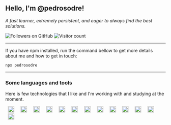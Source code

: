 <h2>Hello, I'm @pedrosodre!</h2>
<p>
    <em>A fast learner, extremely persistent, and eager to always find the best solutions.</em>
</p>

<div>
    <img src="https://img.shields.io/github/followers/pedrosodre" alt="Followers on GitHub">
    <img src="https://visitor-badge.glitch.me/badge?page_id=pedrosodre.pedrosodre" alt="Visitor count" />
</div>

<hr />

If you have npm installed, run the command bellow to get more details about me and how to get in touch:
```
npx pedrosodre
```

<hr />

<h3>Some languages and tools</h3>

<p>Here is few technologies that I like and I'm working with and studying at the moment.</p>

<div>
    <img height="20" src="https://cdn.worldvectorlogo.com/logos/typescript.svg" style="margin:0 8px 0;" />
    <img height="20" src="https://cdn.worldvectorlogo.com/logos/logo-javascript.svg" style="margin:0 8px;" />
    <img height="20" src="https://cdn.worldvectorlogo.com/logos/nodejs-icon.svg" style="margin:0 8px;" />
    <img height="20" src="https://docs.nestjs.com/assets/logo-small.svg" style="margin:0 8px;" />
    <img height="20" src="https://cdn.worldvectorlogo.com/logos/react-2.svg" style="margin:0 8px;" />
    <img height="20" src="https://cdn.worldvectorlogo.com/logos/nextjs-3.svg" style="margin:0 8px;" />
    <img height="20" src="https://cdn.worldvectorlogo.com/logos/amazon-web-services-2.svg" style="margin:0 8px;" />
    <img height="20" src="https://cdn.worldvectorlogo.com/logos/nginx-1.svg" style="margin:0 8px;" />
    <img height="20" src="https://cdn.worldvectorlogo.com/logos/mongodb.svg" style="margin:0 8px;" />
    <img height="20" src="https://cdn.worldvectorlogo.com/logos/mysql.svg" style="margin:0 8px;" />
    <img height="20" src="https://cdn.worldvectorlogo.com/logos/git-icon.svg" style="margin:0 8px;" />
    <img height="20" src="https://cdn.worldvectorlogo.com/logos/elastic-elasticsearch.svg" style="margin:0 8px;" />
    <img height="20" src="https://cdn.worldvectorlogo.com/logos/metabase.svg" style="margin:0 8px;" />
</div>
